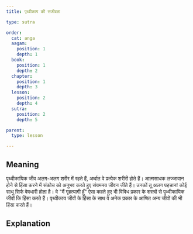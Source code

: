 ```yaml
---
title: पृथ्वीकाय की सजीवता

type: sutra

order:
  cat: anga
  aagam: 
    position: 1
    depth: 1
  book: 
    position: 1
    depth: 2
  chapter:
    position: 1
    depth: 3
  lesson: 
    position: 2
    depth: 4
  sutra: 
    position: 2
    depth: 5

parent:
  type: lesson

---
```


## Meaning
पृथ्वीकायिक जीव अलग-अलग शरीर में रहते हैं, अर्थात वे प्रत्येक शरीरी होते हैं। आत्मसाधक लज्जावान होने से हिंसा करने में संकोच को अनुभव करते हुए संयममय जीवन जीते हैं। उनकों तू अलग पहचान! कोई साधु सिर्फ वेषधारी होता है। वे "मैं गृहत्यागी हूँ" ऐसा कहते हुए भी विविध प्रकार के शस्त्रों से पृथ्वीकायिक जीवों कि हिंसा करते हैं। पृथ्वीकाय जीवों के हिंसा के साथ वे अनेक प्रकार के आश्रित अन्य जीवों की भी हिंसा करते हैं। 

## Explanation
